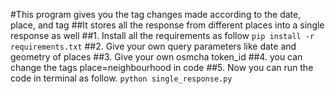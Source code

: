 #This program gives you the tag changes made according to the date, place, and tag
##It stores all the response from different places into a single response as well
##1. Install all the requirements as follow
``` pip install -r requirements.txt ```
##2. Give your own query parameters like date and geometry of places
##3. Give your own osmcha token_id 
##4. you can change the tags place=neighbourhood in code
##5. Now you can run the code in terminal as follow. 
```python single_response.py```
